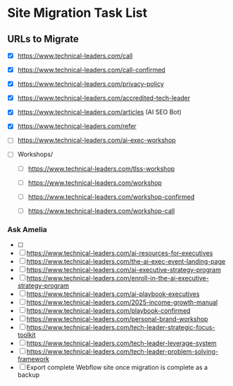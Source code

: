 # Site Migration Task List

## URLs to Migrate

- [x] https://www.technical-leaders.com/call
- [x] https://www.technical-leaders.com/call-confirmed
- [x] https://www.technical-leaders.com/privacy-policy
- [x] https://www.technical-leaders.com/accredited-tech-leader
- [x] https://www.technical-leaders.com/articles (AI SEO Bot)
- [x] https://www.technical-leaders.com/refer
- [ ] https://www.technical-leaders.com/ai-exec-workshop

- [ ] Workshops/
    - [ ] https://www.technical-leaders.com/tlss-workshop
    - [ ] https://www.technical-leaders.com/workshop
    - [ ] https://www.technical-leaders.com/workshop-confirmed
    - [ ] https://www.technical-leaders.com/workshop-call


### Ask Amelia
- [ ]
- [ ] https://www.technical-leaders.com/ai-resources-for-executives
- [ ] https://www.technical-leaders.com/the-ai-exec-event-landing-page
- [ ] https://www.technical-leaders.com/ai-executive-strategy-program
- [ ] https://www.technical-leaders.com/enroll-in-the-ai-executive-strategy-program
- [ ] https://www.technical-leaders.com/ai-playbook-executives
- [ ] https://www.technical-leaders.com/2025-income-growth-manual
- [ ] https://www.technical-leaders.com/playbook-confirmed
- [ ] https://www.technical-leaders.com/personal-brand-workshop
- [ ] https://www.technical-leaders.com/tech-leader-strategic-focus-toolkit
- [ ] https://www.technical-leaders.com/tech-leader-leverage-system
- [ ] https://www.technical-leaders.com/tech-leader-problem-solving-framework
- [ ] Export complete Webflow site once migration is complete as a backup